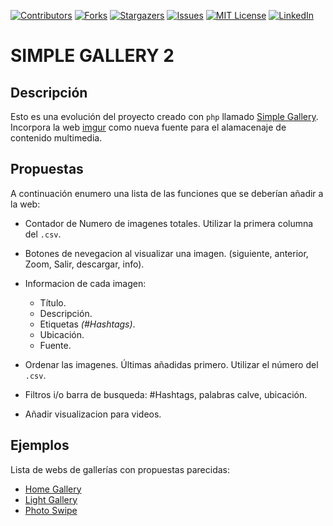 <a name="readme-top"></a>

[![Contributors][contributors-shield]][contributors-url]
[![Forks][forks-shield]][forks-url]
[![Stargazers][stars-shield]][stars-url]
[![Issues][issues-shield]][issues-url]
[![MIT License][license-shield]][license-url]
[![LinkedIn][linkedin-shield]][linkedin-url]

# SIMPLE GALLERY 2

<!-- PROJECT DESCRIPTION -->
## Descripción

Esto es una evolución del proyecto creado con `php` llamado [Simple Gallery](https://github.com/AlexRuiz-11/simple_gallery). Incorpora la web [imgur](https://imgur.com/) como nueva fuente para el alamacenaje de contenido multimedia.


<!-- PROPUESTAS DE CAMBIOS PARA PRs -->
## Propuestas
A continuación enumero una lista de las funciones que se deberían añadir a la web:

 - Contador de Numero de imagenes totales. Utilizar la primera columna del `.csv`.
 - Botones de nevegacion al visualizar una imagen. (siguiente, anterior, Zoom, Salir, descargar, info).
 - Informacion de cada imagen:
	 - Título. 
	 - Descripción.
	 - Etiquetas _(#Hashtags)_.
	 - Ubicación.
	 - Fuente.

 - Ordenar las imagenes. Últimas añadidas primero. Utilizar el número del `.csv`.
 - Filtros i/o barra de busqueda: #Hashtags, palabras calve, ubicación.
 - Añadir visualizacion para videos.


<!-- EJEMPLOS -->
## Ejemplos
Lista de webs de gallerías con propuestas parecidas:

- [Home Gallery](https://github.com/xemle/home-gallery)
- [Light Gallery](https://github.com/sachinchoolur/lightGallery)
- [Photo Swipe](https://github.com/dimsemenov/photoswipe)


<!-- MARKDOWN LINKS & IMAGES -->
<!-- https://www.markdownguide.org/basic-syntax/#reference-style-links -->
[contributors-shield]: https://img.shields.io/github/contributors/AlexRuiz-11/simple-gallery-2.svg?style=for-the-badge
[contributors-url]: https://github.com/AlexRuiz-11/simple-gallery-2/graphs/contributors
[forks-shield]: https://img.shields.io/github/forks/AlexRuiz-11/simple-gallery-2.svg?style=for-the-badge
[forks-url]: https://github.com/AlexRuiz-11/simple-gallery-2/network/members
[stars-shield]: https://img.shields.io/github/stars/AlexRuiz-11/simple-gallery-2.svg?style=for-the-badge
[stars-url]: https://github.com/AlexRuiz-11/simple-gallery-2/stargazers
[issues-shield]: https://img.shields.io/github/issues/AlexRuiz-11/simple-gallery-2.svg?style=for-the-badge
[issues-url]: https://github.com/AlexRuiz-11/simple-gallery-2/issues
[license-shield]: https://img.shields.io/github/license/AlexRuiz-11/simple-gallery-2.svg?style=for-the-badge
[license-url]: https://github.com/github_username/simple-gallery-2/blob/master/LICENSE.txt
[linkedin-shield]: https://img.shields.io/badge/-LinkedIn-black.svg?style=for-the-badge&logo=linkedin&colorB=555
[linkedin-url]: https://linkedin.com/in/alejandroruizrubio
[product-screenshot]: images/screenshot.png
[Next.js]: https://img.shields.io/badge/next.js-000000?style=for-the-badge&logo=nextdotjs&logoColor=white
[Next-url]: https://nextjs.org/
[React.js]: https://img.shields.io/badge/React-20232A?style=for-the-badge&logo=react&logoColor=61DAFB
[React-url]: https://reactjs.org/
[Vue.js]: https://img.shields.io/badge/Vue.js-35495E?style=for-the-badge&logo=vuedotjs&logoColor=4FC08D
[Vue-url]: https://vuejs.org/
[Angular.io]: https://img.shields.io/badge/Angular-DD0031?style=for-the-badge&logo=angular&logoColor=white
[Angular-url]: https://angular.io/
[Svelte.dev]: https://img.shields.io/badge/Svelte-4A4A55?style=for-the-badge&logo=svelte&logoColor=FF3E00
[Svelte-url]: https://svelte.dev/
[Laravel.com]: https://img.shields.io/badge/Laravel-FF2D20?style=for-the-badge&logo=laravel&logoColor=white
[Laravel-url]: https://laravel.com
[Bootstrap.com]: https://img.shields.io/badge/Bootstrap-563D7C?style=for-the-badge&logo=bootstrap&logoColor=white
[Bootstrap-url]: https://getbootstrap.com
[JQuery.com]: https://img.shields.io/badge/jQuery-0769AD?style=for-the-badge&logo=jquery&logoColor=white
[JQuery-url]: https://jquery.com 